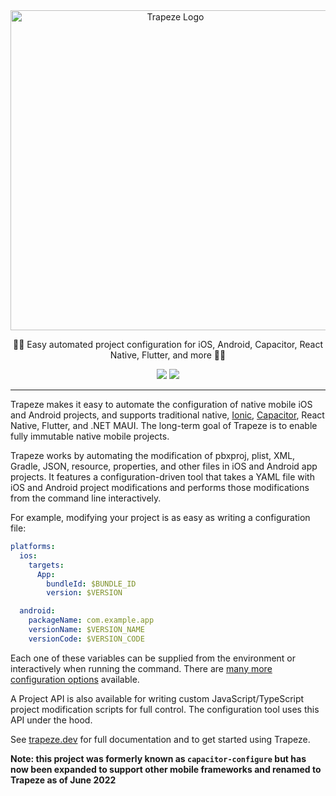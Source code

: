 <div align="center">
  <a href="https://trapeze.dev" target="_blank"><img src="https://github.com/ionic-team/trapeze/raw/main/logo.png" alt="Trapeze Logo" width="512" /></a>
</div>

<p align="center">
  🤸‍♀️ Easy automated project configuration for iOS, Android, Capacitor, React Native, Flutter, and more 🤸‍♀️
</p>

<p align="center">
  <a href="https://www.npmjs.com/package/@trapezedev/configure"><img src="https://img.shields.io/npm/v/@trapezedev/configure?label=@trapezedev/configure" /></a>
  <a href="https://www.npmjs.com/package/@trapezedev/project"><img src="https://img.shields.io/npm/v/@trapezedev/project?label=@trapezedev/project" /></a>
</p>

---

Trapeze makes it easy to automate the configuration of native mobile iOS and Android projects, and supports traditional native, [Ionic](https://ionicframework.com/), [Capacitor](https://capacitorjs.com/), React Native, Flutter, and .NET MAUI. The long-term goal of Trapeze is to enable fully immutable native mobile projects.

Trapeze works by automating the modification of pbxproj, plist, XML, Gradle, JSON, resource, properties, and other files in iOS and Android app projects. It features a configuration-driven tool that takes a YAML file with iOS and Android project modifications and performs those modifications from the command line interactively.

For example, modifying your project is as easy as writing a configuration file:

```yaml
platforms:
  ios:
    targets:
      App:
        bundleId: $BUNDLE_ID
        version: $VERSION

  android:
    packageName: com.example.app
    versionName: $VERSION_NAME
    versionCode: $VERSION_CODE
```

Each one of these variables can be supplied from the environment or interactively when running the command. There are <a href="https://trapeze.dev/docs/operations/getting-started">many more configuration options</a> available.

A Project API is also available for writing custom JavaScript/TypeScript project modification scripts for full control. The configuration tool uses this API under the hood.

See [trapeze.dev](https://trapeze.dev) for full documentation and to get started using Trapeze.

__Note: this project was formerly known as `capacitor-configure` but has now been expanded to support other mobile frameworks and renamed to Trapeze as of June 2022__

